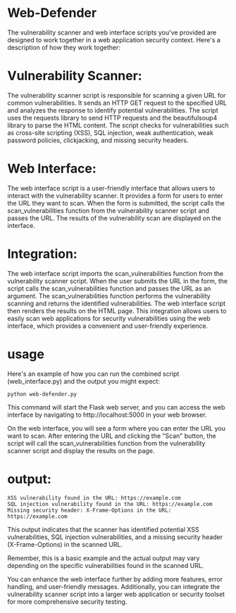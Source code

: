 # Web-Defender

The vulnerability scanner and web interface scripts you've provided are designed to work together in a web application security context. Here's a description of how they work together:

# Vulnerability Scanner:

The vulnerability scanner script is responsible for scanning a given URL for common vulnerabilities.
It sends an HTTP GET request to the specified URL and analyzes the response to identify potential vulnerabilities.
The script uses the requests library to send HTTP requests and the beautifulsoup4 library to parse the HTML content.
The script checks for vulnerabilities such as cross-site scripting (XSS), SQL injection, weak authentication, weak password policies, clickjacking, and missing security headers.

# Web Interface:

The web interface script is a user-friendly interface that allows users to interact with the vulnerability scanner.
It provides a form for users to enter the URL they want to scan.
When the form is submitted, the script calls the scan_vulnerabilities function from the vulnerability scanner script and passes the URL.
The results of the vulnerability scan are displayed on the interface.

# Integration:

The web interface script imports the scan_vulnerabilities function from the vulnerability scanner script.
When the user submits the URL in the form, the script calls the scan_vulnerabilities function and passes the URL as an argument.
The scan_vulnerabilities function performs the vulnerability scanning and returns the identified vulnerabilities.
The web interface script then renders the results on the HTML page.
This integration allows users to easily scan web applications for security vulnerabilities using the web interface, which provides a convenient and user-friendly experience.



# usage
Here's an example of how you can run the combined script (web_interface.py) and the output you might expect:


    python web-defender.py

This command will start the Flask web server, and you can access the web interface by navigating to http://localhost:5000 in your web browser.

On the web interface, you will see a form where you can enter the URL you want to scan. After entering the URL and clicking the "Scan" button, the script will call the scan_vulnerabilities function from the vulnerability scanner script and display the results on the page.

# output:

    XSS vulnerability found in the URL: https://example.com
    SQL injection vulnerability found in the URL: https://example.com
    Missing security header: X-Frame-Options in the URL: https://example.com


This output indicates that the scanner has identified potential XSS vulnerabilities, SQL injection vulnerabilities, and a missing security header (X-Frame-Options) in the scanned URL.

Remember, this is a basic example and the actual output may vary depending on the specific vulnerabilities found in the scanned URL.

You can enhance the web interface further by adding more features, error handling, and user-friendly messages. Additionally, you can integrate the vulnerability scanner script into a larger web application or security toolset for more comprehensive security testing.



